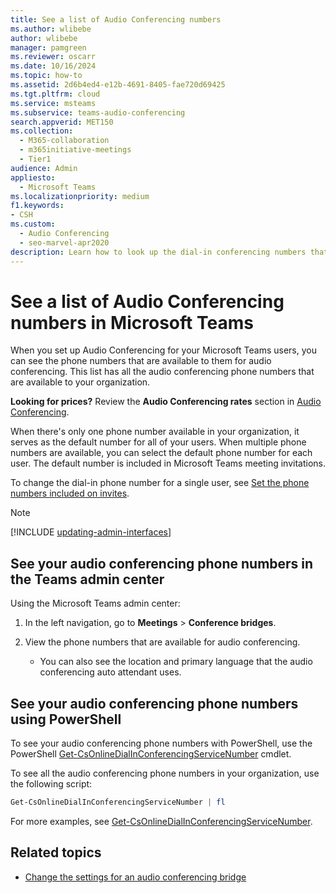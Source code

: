 ```yaml
---
title: See a list of Audio Conferencing numbers
ms.author: wlibebe
author: wlibebe
manager: pamgreen
ms.reviewer: oscarr
ms.date: 10/16/2024
ms.topic: how-to
ms.assetid: 2d6b4ed4-e12b-4691-8405-fae720d69425
ms.tgt.pltfrm: cloud
ms.service: msteams
ms.subservice: teams-audio-conferencing
search.appverid: MET150
ms.collection: 
  - M365-collaboration
  - m365initiative-meetings
  - Tier1
audience: Admin
appliesto: 
  - Microsoft Teams
ms.localizationpriority: medium
f1.keywords:
- CSH
ms.custom: 
  - Audio Conferencing
  - seo-marvel-apr2020
description: Learn how to look up the dial-in conferencing numbers that are available for audio conferencing from within Microsoft Teams.
---
```


# See a list of Audio Conferencing numbers in Microsoft Teams

When you set up Audio Conferencing for your Microsoft Teams users, you can see the phone numbers that are available to them for audio conferencing. This list has all the audio conferencing phone numbers that are available to your organization.

**Looking for prices?** Review the **Audio Conferencing rates** section in [Audio Conferencing](https://www.microsoft.com/microsoft-teams/audio-conferencing).
  
When there's only one phone number available in your organization, it serves as the default number for all of your users. When multiple phone numbers are available, you can select the default phone number for each user. The default number is included in Microsoft Teams meeting invitations.
  
To change the dial-in phone number for a single user, see [Set the phone numbers included on invites](set-the-phone-numbers-included-on-invites-in-teams.md).

> [!NOTE]
> [!INCLUDE [updating-admin-interfaces](includes/updating-admin-interfaces.md)]

## See your audio conferencing phone numbers in the Teams admin center

Using the Microsoft Teams admin center:

1. In the left navigation, go to **Meetings** > **Conference bridges**.
2. View the phone numbers that are available for audio conferencing.

      - You can also see the location and primary language that the audio conferencing auto attendant uses.

## See your audio conferencing phone numbers using PowerShell

To see your audio conferencing phone numbers with PowerShell, use the PowerShell [Get-CsOnlineDialInConferencingServiceNumber](/powershell/module/teams/get-csonlinedialinconferencingservicenumber) cmdlet.

To see all the audio conferencing phone numbers in your organization, use the following script:

```powershell
Get-CsOnlineDialInConferencingServiceNumber | fl
```

For more examples, see [Get-CsOnlineDialInConferencingServiceNumber](/powershell/module/teams/get-csonlinedialinconferencingservicenumber).

## Related topics

- [Change the settings for an audio conferencing bridge](change-the-settings-for-an-audio-conferencing-bridge.md)

